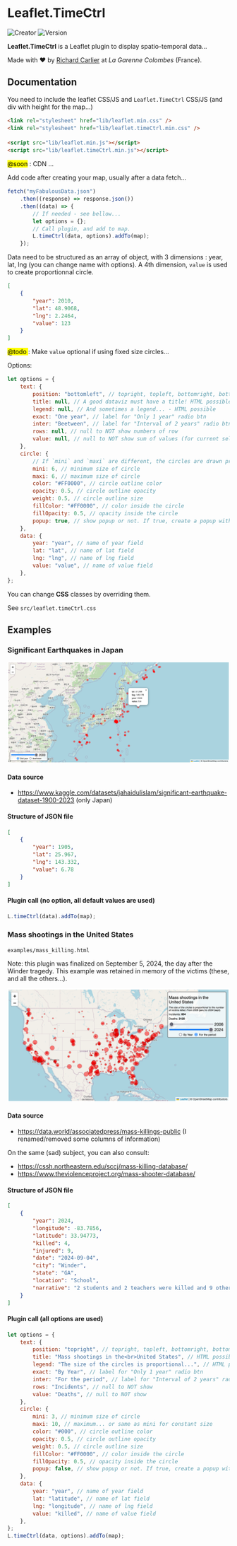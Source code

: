 # Leaflet.TimeCtrl

![Creator](https://img.shields.io/badge/Creator-Richard_Carlier-blue)
![Version](https://img.shields.io/badge/Version-0.00-red)

**Leaflet.TimeCtrl** is a Leaflet plugin to display spatio-temporal data...

Made with ❤️ by [Richard Carlier](https://www.linkedin.com/in/rcarlier/) at _La Garenne Colombes_ (France).

## Documentation

You need to include the leaflet CSS/JS and `Leaflet.TimeCtrl` CSS/JS (and div with height for the map...)

```html
<link rel="stylesheet" href="lib/leaflet.min.css" />
<link rel="stylesheet" href="lib/leaflet.timeCtrl.min.css" />

<script src="lib/leaflet.min.js"></script>
<script src="lib/leaflet.timeCtrl.min.js"></script>
```

<mark>@soon</mark> : CDN ...

Add code after creating your map, usually after a data fetch...

```js
fetch("myFabulousData.json")
    .then((response) => response.json())
    .then((data) => {
        // If needed - see bellow...
        let options = {};
        // Call plugin, and add to map.
        L.timeCtrl(data, options).addTo(map);
    });
```

Data need to be structured as an array of object, with 3 dimensions : year, lat, lng (you can change name with options). A 4th dimension, `value` is used to create proportionnal circle.

```json
[
    {
        "year": 2010,
        "lat": 48.9068,
        "lng": 2.2464,
        "value": 123
    }
]
```

<mark>@todo </mark> : Make `value` optional if using fixed size circles...

Options:

```js
let options = {
    text: {
        position: "bottomleft", // topright, topleft, bottomright, bottomleft
        title: null, // A good dataviz must have a title! HTML possible
        legend: null, // And sometimes a legend... - HTML possible
        exact: "One year", // label for "Only 1 year" radio btn
        inter: "Beetween", // label for "Interval of 2 years" radio btn
        rows: null, // null to NOT show numbers of row
        value: null, // null to NOT show sum of values (for current selection)
    },
    circle: {
        // If `mini` and `maxi` are different, the circles are drawn proportionally to the value
        mini: 6, // minimum size of circle
        maxi: 6, // maximum size of circle
        color: "#FF0000", // circle outline color
        opacity: 0.5, // circle outline opacity
        weight: 0.5, // circle outline size
        fillColor: "#FF0000", // color inside the circle
        fillOpacity: 0.5, // opacity inside the circle
        popup: true, // show popup or not. If true, create a popup with all keys
    },
    data: {
        year: "year", // name of year field
        lat: "lat", // name of lat field
        lng: "lng", // name of lng field
        value: "value", // name of value field
    },
};
```

You can change **CSS** classes by overriding them.

See `src/leaflet.timeCtrl.css`

## Examples

### Significant Earthquakes in Japan

![Texte](assets/earthquakes.png)

#### Data source

-   https://www.kaggle.com/datasets/jahaidulislam/significant-earthquake-dataset-1900-2023
    (only Japan)

#### Structure of JSON file

```json
[
    {
        "year": 1905,
        "lat": 25.967,
        "lng": 143.332,
        "value": 6.78
    }
]
```

#### Plugin call (no option, all default values are used)

```js
L.timeCtrl(data).addTo(map);
```

### Mass shootings in the United States

`examples/mass_killing.html`

Note: this plugin was finalized on September 5, 2024, the day after the Winder tragedy. This example was retained in memory of the victims (these, and all the others...).

![Texte](assets/mass_killing.png)

#### Data source

-   https://data.world/associatedpress/mass-killings-public
    (I renamed/removed some columns of information)

On the same (sad) subject, you can also consult:

-   https://cssh.northeastern.edu/sccj/mass-killing-database/
-   https://www.theviolenceproject.org/mass-shooter-database/

#### Structure of JSON file

```json
[
    {
        "year": 2024,
        "longitude": -83.7856,
        "latitude": 33.94773,
        "killed": 4,
        "injured": 9,
        "date": "2024-09-04",
        "city": "Winder",
        "state": "GA",
        "location": "School",
        "narrative": "2 students and 2 teachers were killed and 9 others were injured ... "
    }
]
```

#### Plugin call (all options are used)

```js
let options = {
    text: {
        position: "topright", // topright, topleft, bottomright, bottomleft
        title: "Mass shootings in the<br>United States", // HTML possible
        legend: "The size of the circles is proportional...", // HTML possible
        exact: "By Year", // label for "Only 1 year" radio btn
        inter: "For the period", // label for "Interval of 2 years" radio btn
        rows: "Incidents", // null to NOT show
        value: "Deaths", // null to NOT show
    },
    circle: {
        mini: 3, // minimum size of circle
        maxi: 10, // maximum... or same as mini for constant size
        color: "#000", // circle outline color
        opacity: 0.5, // circle outline opacity
        weight: 0.5, // circle outline size
        fillColor: "#FF0000", // color inside the circle
        fillOpacity: 0.5, // opacity inside the circle
        popup: false, // show popup or not. If true, create a popup with all keys
    },
    data: {
        year: "year", // name of year field
        lat: "latitude", // name of lat field
        lng: "longitude", // name of lng field
        value: "killed", // name of value field
    },
};
L.timeCtrl(data, options).addTo(map);
```
